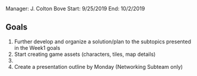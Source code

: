 Manager: J. Colton Bove
Start: 9/25/2019
End: 10/2/2019

## Goals

1. Further develop and organize a solution/plan to the subtopics presented in the Week1 goals
2. Start creating game assets (characters, tiles, map details)
3. 
4. Create a presentation outline by Monday (Networking Subteam only)

